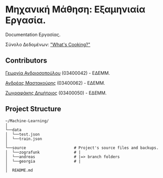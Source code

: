 # Μηχανική Μάθηση: Εξαμηνιαία Εργασία.

Documentation Εργασίας.

Σύνολο Δεδομένων: ["What's Cooking?"](https://www.kaggle.com/c/whats-cooking-kernels-only/overview)

## Contributors

[Γεωργία Ανδριοσοπούλου](https://github.com/GeorgiaAndr22) (03400042) - ΕΔΕΜΜ.

[Ανδρέας Μαστακούρης](https://github.com/AndreasMastakouris) (03400062) - ΕΔΕΜΜ.

[Ζωγραφάκης Δημήτριος](https://github.com/dimzog) (03400050) - ΕΔΕΜΜ.

## Project Structure

```
~/Machine-Learning/
│
└──data
│  └──test.json
│  └──train.json
│
└──source                     # Project's source files and backups.
│  └──zografunk               # |
│  └──andreas                 # |=> branch folders
│  └──georgia                 # |
│
│  README.md

```
